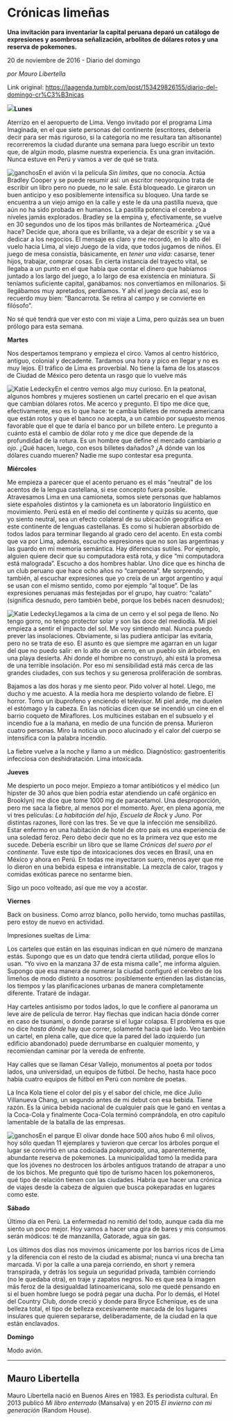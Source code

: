# Crónicas limeñas

**Una invitación para inventariar la capital peruana deparó un catálogo de expresiones y asombrosa señalización, arbolitos de dólares rotos y una reserva de pokemones.**

20 de noviembre de 2016 - Diario del domingo

_por Mauro Libertella_

Link original: https://laagenda.tumblr.com/post/153429826155/diario-del-domingo-cr%C3%B3nicas

![](https://64.media.tumblr.com/5353cbcc5e70da6403d1caae8e8253bc/tumblr_inline_pk0l6v6lSX1t6q87u_500.jpg)**Lunes**

Aterrizo en el aeropuerto de Lima. Vengo invitado por el programa Lima Imaginada, en el que siete personas del continente (escritores, debería decir para ser más riguroso, si la categoría no me resultara tan altisonante) recorreremos la ciudad durante una semana para luego escribir un texto que, de algún modo, plasme nuestra experiencia. Es una gran invitación. Nunca estuve en Perú y vamos a ver de qué se trata.

![ganchos](https://64.media.tumblr.com/5353cbcc5e70da6403d1caae8e8253bc/tumblr_inline_pk0l6v6lSX1t6q87u_500.jpg)En el avión vi la película *Sin límites*, que no conocía. Actúa Bradley Cooper y se puede resumir así: un escritor neoyorquino trata de escribir un libro pero no puede, no le sale. Está bloqueado. Le giraron un buen anticipo y eso posiblemente intensifica su bloqueo. Una tarde se encuentra a un viejo amigo en la calle y este le da una pastilla nueva, que aún no ha sido probada en humanos. La pastilla potencia el cerebro a niveles jamás explorados. Bradley se la empina y, efectivamente, se vuelve en 30 segundos uno de los tipos más brillantes de Norteamérica. ¿Qué hace? Decide que, ahora que es brillante, va a dejar de escribir y se va a dedicar a los negocios. El mensaje es claro y me recordó, en lo alto del vuelo hacia Lima, al viejo Juego de la vida, que todos jugamos de niños. El juego de mesa consistía, básicamente, en *tener una vida*: casarse, tener hijos, trabajar, comprar cosas. En cierta instancia del trayecto vital, se llegaba a un punto en el que había que contar el dinero que habíamos juntado a los largo del juego, a lo largo de esa existencia en miniatura. Si teníamos suficiente capital, ganábamos: nos convertíamos en millonarios. Si llegábamos muy apretados, perdíamos. Y ahí el juego decía así, eso lo recuerdo muy bien: “Bancarrota. Se retira al campo y se convierte en filósofo”.

No sé qué tendrá que ver esto con mi viaje a Lima, pero quizás sea un buen prólogo para esta semana.

  
**Martes**

Nos despertamos temprano y empieza el circo. Vamos al centro histórico, antiguo, colonial y decadente. Tardamos una hora y pico en llegar y no es muy lejos. El tráfico de Lima es proverbial. No tiene la fama de los atascos de Ciudad de México pero detenta un rasgo que lo vuelve más 

![Katie Ledecky](https://64.media.tumblr.com/910dce760820e4fa55762abc2b1824b4/tumblr_inline_pk0l6wP9ir1t6q87u_400.jpg)En el centro vemos algo muy curioso. En la peatonal, algunos hombres y mujeres sostienen un cartel precario en el que avisan que cambian dólares rotos. Me acerco y pregunto. El tipo me dice que, efectivamente, eso es lo que hace: te cambia billetes de moneda americana que están rotos y que el banco no acepta, a un cambio por supuesto menos favorable que el que te daría el banco por un billete entero. Le pregunto a cuánto está el cambio de dólar roto y me dice que depende de la profundidad de la rotura. Es un hombre que define el mercado cambiario *a ojo*. ¿Qué hacen, luego, con esos billetes dañados? ¿A dónde van los dólares cuando mueren? Nadie me supo contestar esa pregunta. 

  
**Miércoles**

Me empieza a parecer que el acento peruano es el más “neutral” de los acentos de la lengua castellana, si ese concepto fuera posible. Atravesamos Lima en una camioneta, somos siete personas que hablamos siete españoles distintos y la camioneta es un laboratorio lingüístico en movimiento. Perú está en el medio del continente y quizás su acento, que yo siento neutral, sea un efecto colateral de su ubicación geográfica en este continente de lenguas castellanas. Es como si hubieran absorbido de todos lados para terminar llegando al grado cero del acento. En esta combi que va por Lima, además, escucho expresiones que no son las argentinas y las guardo en mi memoria semántica. Hay diferencias sutiles. Por ejemplo, alguien quiere decir que su computadora está rota, y dice “mi computadora está malograda”. Escucho a dos hombres hablar. Uno dice que es hincha de un club peruano que hace ocho años no “campeona”. Me sorprendo, también, al escuchar expresiones que yo creía de un argot argentino y aquí se usan con el mismo sentido, como por ejemplo “al toque”. De las expresiones peruanas más festejadas por el grupo, hay cuatro: “calato” (significa desnudo, pero también bebé, porque los bebés nacen desnudos); 

![Katie Ledecky](https://64.media.tumblr.com/7dd732730ab2f5fcb68032c5b10dc478/tumblr_inline_pk0l6xH4JA1t6q87u_250.jpg)Llegamos a la cima de un cerro y el sol pega de lleno. No tengo gorro, no tengo protector solar y son las doce del mediodía. Mi piel empieza a sentir el impacto del sol. Me voy sintiendo mal. Nunca puedo prever las insolaciones. Obviamente, si las pudiera anticipar las evitaría, pero no se trata de eso. El asunto es que siempre me agarran en un lugar del que no puedo salir: en lo alto de un cerro, en un pueblo sin árboles, en una playa desierta. Ahí donde el hombre no construyó, ahí está la promesa de una terrible insolación. Por eso mi sensibilidad está más cerca de las grandes ciudades, con sus techos y su generosa proliferación de sombras.

Bajamos a las dos horas y me siento peor. Pido volver al hotel. Llego, me ducho y me acuesto. A la media hora me despierto volando de fiebre. El horror. Tomo un ibuprofeno y enciendo el televisor. Mi piel arde, me duelen el estómago y la cabeza. En las noticias dicen que se incendió un cine en el barrio coqueto de Miraflores. Los multicines estaban en el subsuelo y el incendio fue a la mañana, en medio de una función de prensa. Murieron cuatro personas. Miro la noticia un poco alucinado y el calor del cuerpo se intensifica con la palabra incendio. 

La fiebre vuelve a la noche y llamo a un médico. Diagnóstico: gastroenteritis infecciosa con deshidratación. Lima intoxicada.

  
**Jueves**

Me despierto un poco mejor. Empiezo a tomar antibióticos y el médico (un hipster de 30 años que bien podría estar atendiendo un café orgánico en Brooklyn) me dice que tome 1000 mg de paracetamol. Una desproporción, pero me saca la fiebre, al menos por el momento. Ayer, en plena agonía, me vi tres películas: *La habitación del hijo*, *Escuela de Rock* y *Juno*. Por distintas razones, lloré con las tres. Se ve que la infección me sensibilizó. Estar enfermo en una habitación de hotel de otro país es una experiencia de una soledad feroz. Pero debo decir que no es la primera vez que esto me sucede. Debería escribir un libro que se llame *Crónicas del suero por el continente*. Tuve este tipo de intoxicaciones dos veces en Brasil, una en México y ahora en Perú. En todas me inyectaron suero, menos ayer que me lo dieron en una bebida espesa e intransitable. La mezcla de calor, tragos y comidas exóticas parece no sentarme bien. 

Sigo un poco volteado, así que me voy a acostar. 

  
**Viernes**

Back on business. Como arroz blanco, pollo hervido, tomo muchas pastillas, pero estoy de nuevo en actividad.

Impresiones sueltas de Lima:

Los carteles que están en las esquinas indican en qué número de manzana estás. Supongo que es un dato que tendrá cierta utilidad, porque ellos lo usan. “Yo vivo en la manzana 37 de esta misma calle”, me informa alguien. Supongo que esa manera de numerar la ciudad configuró el cerebro de los limeños de modo distinto a nosotros: posiblemente entienden las distancias, los tiempos y las planificaciones urbanas de manera completamente diferente. Trataré de indagar.

Hay carteles antisismo por todos lados, lo que le confiere al panorama un leve aire de película de terror. Hay flechas que indican hacia dónde correr en caso de tsunami, o donde pararse si el lugar colapsa. El problema es que no dice *hasta dónde* hay que correr, solamente hacia qué lado. Veo también un cartel, en plena calle, que dice que la pared del lado izquierdo (un edificio abandonado) puede derrumbarse en cualquier momento, y recomiendan caminar por la vereda de enfrente. 

Hay calles que se llaman César Vallejo, monumentos al poeta por todos lados, una universidad, un equipos de fútbol. De hecho, hasta hace poco había cuatro equipos de fútbol en Perú con nombre de poetas.

La Inca Kola tiene el color del pis y el sabor del chicle, me dice Julio Villanueva Chang, un segundo antes de mi debut con esa bebida. Tiene razón. Es la única bebida nacional de cualquier país que le ganó en ventas a la Coca-Cola y finalmente Coca-Cola terminó comprándola, en otro capítulo lamentable de la batalla de las empresas.

![ganchos](https://64.media.tumblr.com/1f7dcbaa437414b036db3bd57056b726/tumblr_inline_pk0l6xLpxI1t6q87u_500.jpg)En el parque El olivar donde hace 500 años hubo 6 mil olivos, hoy sólo quedan 11 ejemplares y tuvieron que cercar los árboles porque el lugar se convirtió en una codiciada *pokeparada*, una, aparentemente, abundante reserva de pokemones. La municipalidad tomó la medida para que los jóvenes no destrocen los árboles antiguos tratando de atrapar a uno de los bichos. Me pregunto qué tipo de turismo hacen los pokemoneros, qué tipo de relación tienen con las ciudades. Habría que hacer una crónica de viajes desde la cabeza de alguien que busca pokeparadas en lugares como este.

  
**Sábado**

Último día en Perú. La enfermedad no remitió del todo, aunque cada día me siento un poco mejor. Hoy vamos a hacer una gira de bares y mis consumos serán módicos: té de manzanilla, Gatorade, agua sin gas.

Los últimos dos días nos movimos únicamente por los barrios ricos de Lima y la diferencia con el resto de la ciudad es abismal; nunca vi una brecha tan marcada. Vi por la calle a una pareja corriendo, en short y remera transpirada, y detrás los seguía un seguridad privada, también corriendo (no le quedaba otra), en traje y zapatos negros. No es que sea la imagen más feroz de la desigualdad latinoamericana, solo me quedé pensando en si el buen hombre luego se podrá pegar una ducha. Por lo demás, el Hotel del Country Club, donde creció y donde para Bryce Echenique, es de una belleza total, el tipo de belleza excesivamente marcada de los lugares insulares que quieren separarse, deliberadamente, de la ciudad en la que están enclavados.

**Domingo**

Modo avión.

  




---

Mauro Libertella
----------------

 Mauro Libertella nació en Buenos Aires en 1983. Es periodista cultural. En 2013 publicó *Mi libro enterrado* (Mansalva) y en 2015 *El invierno con mi generación* (Random House).

